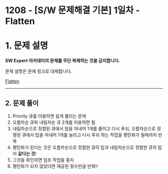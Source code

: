# 1208 - [S/W 문제해결 기본] 1일차 - Flatten

# 1. 문제 설명

**SW Expert 아카데미의 문제를 무단 복제하는 것을 금지합니다.**

문제 설명은 문제 링크로 대체합니다.

[Flatten](<https://swexpertacademy.com/main/code/problem/problemDetail.do?contestProbId=AV139KOaABgCFAYh&categoryId=AV139KOaABgCFAYh&categoryType=CODE>)

------

## 2. 문제 풀이

1. Priority 큐를 이용하면 쉽게 풀리는 문제
2. 오름차순 큐와 내림차순 큐 2개를 이용하면 됨
3. 내림차순으로 정렬된 큐에서 탑을 꺼내어 1개를 줄이고 다시 푸쉬, 오름차순으로 정렬된 큐에서 탑을 꺼내어 1개를 늘리고 다시 푸쉬 하는 작업을 평탄화가 될때까지 반복
4. 평탄화가 된다는 것은 오름차순으로 정렬한 큐의 탑과 내림차순으로 정렬한 큐의 탑이 **같다는 것**!
5. 그것을 확인하면 덤프 작업을 중지
6. 평탄화가 되지 않았다면 제공된 횟수만큼 반복!!
